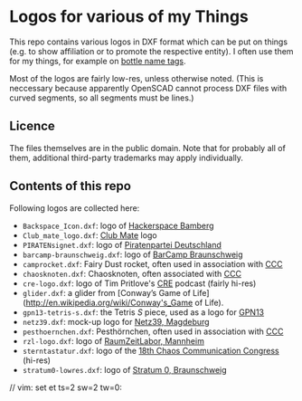 Logos for various of my Things
===========

This repo contains various logos in DXF format which can be put on things
(e.g. to show affiliation or to promote the respective entity). I often use
them for my things, for example on [bottle name
tags](https://github.com/rohieb/bottle-clip-name-tag).

Most of the logos are fairly low-res, unless otherwise noted. (This is
neccessary because apparently OpenSCAD cannot process DXF files with curved
segments, so all segments must be lines.)

Licence
-------
The files themselves are in the public domain. Note that for probably all of
them, additional third-party trademarks may apply individually.

Contents of this repo
--------
Following logos are collected here:

 * `Backspace_Icon.dxf`: logo of [Hackerspace Bamberg](http://hackerspace-bamberg.de)
 * `Club_mate_logo.dxf`: [Club Mate](http://www.club-mate.de) logo
 * `PIRATENsignet.dxf`: logo of [Piratenpartei Deutschland](http://piratenpartei.de)
 * `barcamp-braunschweig.dxf`: logo of [BarCamp Braunschweig](http://barcampbs.mixxt.de)
 * `camprocket.dxf`: Fairy Dust rocket, often used in association with [CCC](http://ccc.de)
 * `chaosknoten.dxf`: Chaosknoten, often associated with [CCC](http://ccc.de)
 * `cre-logo.dxf`: logo of Tim Pritlove's [CRE](http://cre.fm) podcast (fairly hi-res)
 * `glider.dxf`: a glider from [Conway’s Game of Life](http://en.wikipedia.org/wiki/Conway's_Game of Life).
 * `gpn13-tetris-s.dxf`: the Tetris _S_ piece, used as a logo for [GPN13](http://entropia.de/GPN13)
 * `netz39.dxf`: mock-up logo for [Netz39, Magdeburg](http://netz39.de)
 * `pesthoernchen.dxf`: Pesthörnchen, often used in association with [CCC](http://ccc.de)
 * `rzl-logo.dxf`: logo of [RaumZeitLabor, Mannheim](http://raumzeitlabor.de)
 * `sterntastatur.dxf`: logo of the [18th Chaos Communication Congress](http://events.ccc.de/congress/2001/) (hi-res)
 * `stratum0-lowres.dxf`: logo of [Stratum 0, Braunschweig](https://stratum0.org)

// vim: set et ts=2 sw=2 tw=0:
